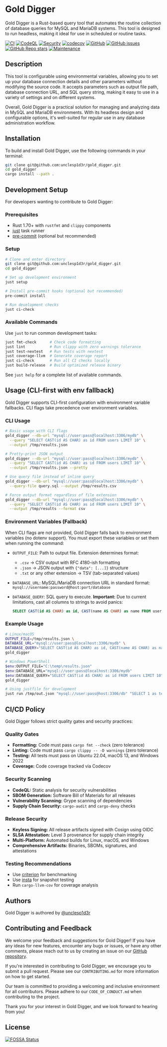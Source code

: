 # Gold Digger

Gold Digger is a Rust-based query tool that automates the routine collection of database queries for MySQL and MariaDB systems. This tool is designed to run headless, making it ideal for use in scheduled or routine tasks.

[![CI](https://github.com/unclesp1d3r/gold_digger/actions/workflows/ci.yml/badge.svg)](https://github.com/unclesp1d3r/gold_digger/actions/workflows/ci.yml)
[![CodeQL](https://github.com/unclesp1d3r/gold_digger/actions/workflows/codeql.yml/badge.svg)](https://github.com/unclesp1d3r/gold_digger/actions/workflows/codeql.yml)
[![Security](https://github.com/unclesp1d3r/gold_digger/actions/workflows/security.yml/badge.svg)](https://github.com/unclesp1d3r/gold_digger/actions/workflows/security.yml)
[![codecov](https://codecov.io/github/unclesp1d3r/gold_digger/graph/badge.svg)](https://codecov.io/github/unclesp1d3r/gold_digger)
[![GitHub](https://img.shields.io/github/license/unclesp1d3r/gold_digger)](https://github.com/unclesp1d3r/gold_digger/blob/main/LICENSE)
[![GitHub issues](https://img.shields.io/github/issues/unclesp1d3r/gold_digger)](https://github.com/unclesp1d3r/gold_digger/issues)
[![GitHub Repo stars](https://img.shields.io/github/stars/unclesp1d3r/gold_digger?style=social)](https://github.com/unclesp1d3r/gold_digger/stargazers)
[![Maintenance](https://img.shields.io/maintenance/yes/2025)](https://github.com/unclesp1d3r/gold_digger/graphs/commit-activity)

## Description

This tool is configurable using environmental variables, allowing you to set up your database connection details and other parameters without modifying the source code. It accepts parameters such as output file path, database connection URL, and SQL query string, making it easy to use in a variety of settings and on different systems.

Overall, Gold Digger is a practical solution for managing and analyzing data in MySQL and MariaDB environments. With its headless design and configurable options, it's well-suited for regular use in any database administration workflow.

## Installation

To build and install Gold Digger, use the following commands in your terminal:

```bash
git clone git@github.com:unclesp1d3r/gold_digger.git
cd gold_digger
cargo install --path .
```

## Development Setup

For developers wanting to contribute to Gold Digger:

### Prerequisites

- Rust 1.70+ with `rustfmt` and `clippy` components
- [just](https://github.com/casey/just) task runner
- [pre-commit](https://pre-commit.com/) (optional but recommended)

### Setup

```bash
# Clone and enter directory
git clone git@github.com:unclesp1d3r/gold_digger.git
cd gold_digger

# Set up development environment
just setup

# Install pre-commit hooks (optional but recommended)
pre-commit install

# Run development checks
just ci-check
```

### Available Commands

Use `just` to run common development tasks:

```bash
just fmt-check      # Check code formatting
just lint           # Run clippy with zero warnings tolerance
just test-nextest   # Run tests with nextest
just coverage-llvm  # Generate coverage report
just ci-check       # Run all CI checks locally
just build-release  # Build optimized release binary
```

See `just help` for a complete list of available commands.

## Usage (CLI-first with env fallback)

Gold Digger supports CLI-first configuration with environment variable fallbacks. CLI flags take precedence over environment variables.

### CLI Usage

```bash
# Basic usage with CLI flags
gold_digger --db-url "mysql://user:pass@localhost:3306/mydb" \
  --query "SELECT CAST(id AS CHAR) as id FROM users LIMIT 10" \
  --output /tmp/results.json

# Pretty-print JSON output
gold_digger --db-url "mysql://user:pass@localhost:3306/mydb" \
  --query "SELECT CAST(id AS CHAR) as id FROM users LIMIT 10" \
  --output /tmp/results.json --pretty

# Use query file instead of inline query
gold_digger --db-url "mysql://user:pass@localhost:3306/mydb" \
  --query-file query.sql --output /tmp/results.csv

# Force output format regardless of file extension
gold_digger --db-url "mysql://user:pass@localhost:3306/mydb" \
  --query "SELECT CAST(id AS CHAR) as id FROM users LIMIT 10" \
  --output /tmp/results --format csv
```

### Environment Variables (Fallback)

When CLI flags are not provided, Gold Digger falls back to environment variables (no dotenv support). You must export these variables or set them when running the command:

- `OUTPUT_FILE`: Path to output file. Extension determines format:

  - `.csv` → CSV output with RFC 4180-ish formatting
  - `.json` → JSON output with `{"data": [...]}` structure
  - `.txt` or any other extension → TSV (tab-separated values)

- `DATABASE_URL`: MySQL/MariaDB connection URL in standard format:
  `mysql://username:password@host:port/database`

- `DATABASE_QUERY`: SQL query to execute. **Important:** Due to current limitations, cast all columns to strings to avoid panics:

  ```sql
  SELECT CAST(id AS CHAR) as id, CAST(name AS CHAR) as name FROM users;
  ```

### Example Usage

```bash
# Linux/macOS
OUTPUT_FILE=/tmp/results.json \
DATABASE_URL="mysql://user:pass@localhost:3306/mydb" \
DATABASE_QUERY="SELECT CAST(id AS CHAR) as id, CAST(name AS CHAR) as name FROM users LIMIT 10" \
gold_digger

# Windows PowerShell
$env:OUTPUT_FILE="C:\temp\results.json"
$env:DATABASE_URL="mysql://user:pass@localhost:3306/mydb"
$env:DATABASE_QUERY="SELECT CAST(id AS CHAR) as id FROM users LIMIT 10"
gold_digger

# Using justfile for development
just run /tmp/out.json "mysql://user:pass@host:3306/db" "SELECT 1 as test"
```

## CI/CD Policy

Gold Digger follows strict quality gates and security practices:

### Quality Gates

- **Formatting:** Code must pass `cargo fmt --check` (zero tolerance)
- **Linting:** Code must pass `cargo clippy -- -D warnings` (zero tolerance)
- **Testing:** All tests must pass on Ubuntu 22.04, macOS 13, and Windows 2022
- **Coverage:** Code coverage tracked via Codecov

### Security Scanning

- **CodeQL:** Static analysis for security vulnerabilities
- **SBOM Generation:** Software Bill of Materials for all releases
- **Vulnerability Scanning:** Grype scanning of dependencies
- **Supply Chain Security:** `cargo-audit` and `cargo-deny` checks

### Release Security

- **Keyless Signing:** All release artifacts signed with Cosign using OIDC
- **SLSA Attestation:** Level 3 provenance for supply chain integrity
- **Multi-Platform:** Automated builds for Linux, macOS, and Windows
- **Comprehensive Artifacts:** Binaries, SBOMs, signatures, and attestations

### Testing Recommendations

- Use [criterion](https://crates.io/crates/criterion) for benchmarking
- Use [insta](https://crates.io/crates/insta) for snapshot testing
- Run `cargo-llvm-cov` for coverage analysis

## Authors

Gold Digger is authored by [@unclesp1d3r](https://www.github.com/unclesp1d3r)

## Contributing and Feedback

We welcome your feedback and suggestions for Gold Digger! If you have any ideas for new features, encounter any bugs or
issues, or have any other comments, please reach out to us by creating an issue on
our [GitHub repository](https://github.com/unclesp1d3r/gold_digger/issues).

If you're interested in contributing to Gold Digger, we encourage you to submit a pull request. Please see
our `CONTRIBUTING.md` for more information on how to get started.

Our team is committed to providing a welcoming and inclusive environment for all contributors. Please adhere to
our `CODE_OF_CONDUCT.md` when contributing to the project.

Thank you for your interest in Gold Digger, and we look forward to hearing from you!


## License
[![FOSSA Status](https://app.fossa.com/api/projects/git%2Bgithub.com%2Funclesp1d3r%2Fgold_digger.svg?type=large)](https://app.fossa.com/projects/git%2Bgithub.com%2Funclesp1d3r%2Fgold_digger?ref=badge_large)